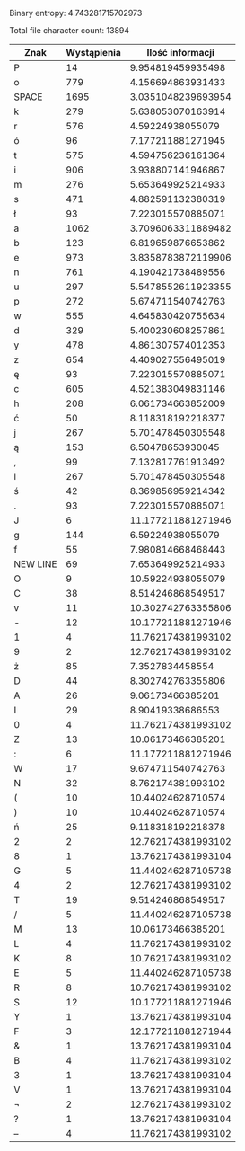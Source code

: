 Binary entropy: 4.743281715702973

Total file character count: 13894

| Znak | Wystąpienia | Ilość informacji |
| --- | --- | --- |
| P | 14 | 9.954819459935498 |
| o | 779 | 4.156694863931433 |
| SPACE | 1695 | 3.0351048239693954 |
| k | 279 | 5.638053070163914 |
| r | 576 | 4.59224938055079 |
| ó | 96 | 7.177211881271945 |
| t | 575 | 4.594756236161364 |
| i | 906 | 3.938807141946867 |
| m | 276 | 5.653649925214933 |
| s | 471 | 4.882591132380319 |
| ł | 93 | 7.223015570885071 |
| a | 1062 | 3.7096063311889482 |
| b | 123 | 6.819659876653862 |
| e | 973 | 3.8358783872119906 |
| n | 761 | 4.190421738489556 |
| u | 297 | 5.5478552611923355 |
| p | 272 | 5.674711540742763 |
| w | 555 | 4.645830420755634 |
| d | 329 | 5.400230608257861 |
| y | 478 | 4.861307574012353 |
| z | 654 | 4.409027556495019 |
| ę | 93 | 7.223015570885071 |
| c | 605 | 4.521383049831146 |
| h | 208 | 6.061734663852009 |
| ć | 50 | 8.118318192218377 |
| j | 267 | 5.701478450305548 |
| ą | 153 | 6.50478653930045 |
| , | 99 | 7.132817761913492 |
| l | 267 | 5.701478450305548 |
| ś | 42 | 8.369856959214342 |
| . | 93 | 7.223015570885071 |
| J | 6 | 11.177211881271946 |
| g | 144 | 6.59224938055079 |
| f | 55 | 7.980814668468443 |
| NEW LINE | 69 | 7.653649925214933 |
| O | 9 | 10.59224938055079 |
| C | 38 | 8.514246868549517 |
| v | 11 | 10.302742763355806 |
| - | 12 | 10.177211881271946 |
| 1 | 4 | 11.762174381993102 |
| 9 | 2 | 12.762174381993102 |
| ż | 85 | 7.3527834458554 |
| D | 44 | 8.302742763355806 |
| A | 26 | 9.06173466385201 |
| I | 29 | 8.90419338686553 |
| 0 | 4 | 11.762174381993102 |
| Z | 13 | 10.06173466385201 |
| : | 6 | 11.177211881271946 |
| W | 17 | 9.674711540742763 |
| N | 32 | 8.762174381993102 |
| ( | 10 | 10.44024628710574 |
| ) | 10 | 10.44024628710574 |
| ń | 25 | 9.118318192218378 |
| 2 | 2 | 12.762174381993102 |
| 8 | 1 | 13.762174381993104 |
| G | 5 | 11.440246287105738 |
| 4 | 2 | 12.762174381993102 |
| T | 19 | 9.514246868549517 |
| / | 5 | 11.440246287105738 |
| M | 13 | 10.06173466385201 |
| L | 4 | 11.762174381993102 |
| K | 8 | 10.762174381993102 |
| E | 5 | 11.440246287105738 |
| R | 8 | 10.762174381993102 |
| S | 12 | 10.177211881271946 |
| Y | 1 | 13.762174381993104 |
| F | 3 | 12.177211881271944 |
| & | 1 | 13.762174381993104 |
| B | 4 | 11.762174381993102 |
| 3 | 1 | 13.762174381993104 |
| V | 1 | 13.762174381993104 |
| ¬ | 2 | 12.762174381993102 |
| ? | 1 | 13.762174381993104 |
| – | 4 | 11.762174381993102 |
